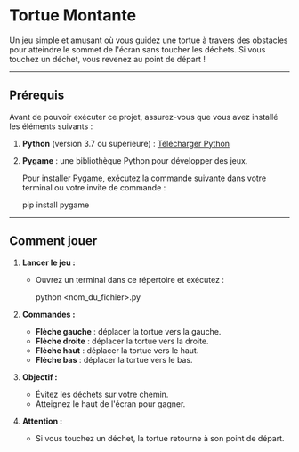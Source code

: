 # **Tortue Montante**

Un jeu simple et amusant où vous guidez une tortue à travers des obstacles pour atteindre le sommet de l'écran sans toucher les déchets. Si vous touchez un déchet, vous revenez au point de départ !

---

## **Prérequis**

Avant de pouvoir exécuter ce projet, assurez-vous que vous avez installé les éléments suivants :

1. **Python** (version 3.7 ou supérieure) : [Télécharger Python](https://www.python.org/downloads/)
2. **Pygame** : une bibliothèque Python pour développer des jeux.

   Pour installer Pygame, exécutez la commande suivante dans votre terminal ou votre invite de commande :
   
   pip install pygame
   

---

## **Comment jouer**

1. **Lancer le jeu :**
   - Ouvrez un terminal dans ce répertoire et exécutez :
     
     python <nom_du_fichier>.py
    

2. **Commandes :**
   - **Flèche gauche** : déplacer la tortue vers la gauche.
   - **Flèche droite** : déplacer la tortue vers la droite.
   - **Flèche haut** : déplacer la tortue vers le haut.
   - **Flèche bas** : déplacer la tortue vers le bas.

3. **Objectif :**
   - Évitez les déchets sur votre chemin.
   - Atteignez le haut de l'écran pour gagner.

4. **Attention :**
   - Si vous touchez un déchet, la tortue retourne à son point de départ.


